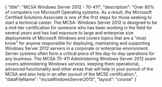 {
	"title": "MCSA Windows Server 2012 - 70-411",
	"description": "Over 80% of computers run Microsoft Operating systems. As a result, the Microsoft Certified Solutions Associate is one of the first steps for those seeking to start a technical career. The MCSA: Windows Server 2012 is designed to be a mid-tier certification for someone who has been working in the field for several years and has had exposure to large and enterprise size deployments of Microsoft Windows and covers topics that are a “must know” for anyone responsible for deploying, maintaining and supporting Windows Server 2012 servers in a corporate or enterprise environment. Server systems often form a critical piece of the day-to-day operations for any business. The MCSA 70-411 Administering Windows Server 2012 exam covers administering Windows services, keeping them operational, advanced functionality and other areas that will help in your pursuit of the MCSA and also help in an after pursuit of the MCSE certification.",
	"dataFileName": "mcsaWindowsServer2013",
	"layout": "course"
}